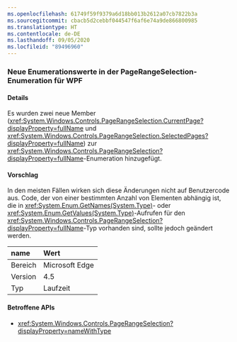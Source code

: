 ```yaml
---
ms.openlocfilehash: 61749f59f9379a6d18bb013b2612a07cb7822b3a
ms.sourcegitcommit: cbacb5d2cebbf044547f6af6e74a9de866800985
ms.translationtype: HT
ms.contentlocale: de-DE
ms.lasthandoff: 09/05/2020
ms.locfileid: "89496960"
---
```

### <a name="new-enum-values-in-wpfs-pagerangeselection"></a>Neue Enumerationswerte in der PageRangeSelection-Enumeration für WPF

#### <a name="details"></a>Details

Es wurden zwei neue Member (<xref:System.Windows.Controls.PageRangeSelection.CurrentPage?displayProperty=fullName> und <xref:System.Windows.Controls.PageRangeSelection.SelectedPages?displayProperty=fullName>) zur <xref:System.Windows.Controls.PageRangeSelection?displayProperty=fullName>-Enumeration hinzugefügt.

#### <a name="suggestion"></a>Vorschlag

In den meisten Fällen wirken sich diese Änderungen nicht auf Benutzercode aus. Code, der von einer bestimmten Anzahl von Elementen abhängig ist, die in <xref:System.Enum.GetNames(System.Type)>- oder <xref:System.Enum.GetValues(System.Type)>-Aufrufen für den <xref:System.Windows.Controls.PageRangeSelection?displayProperty=fullName>-Typ vorhanden sind, sollte jedoch geändert werden.

| name    | Wert       |
|:--------|:------------|
| Bereich   |Microsoft Edge|
|Version|4.5|
|Typ|Laufzeit|

#### <a name="affected-apis"></a>Betroffene APIs

- <xref:System.Windows.Controls.PageRangeSelection?displayProperty=nameWithType>

<!--

#### Affected APIs

- `T:System.Windows.Controls.PageRangeSelection`

-->
